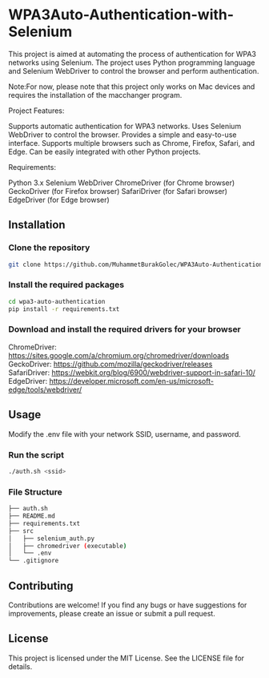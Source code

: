 # WPA3Auto-Authentication-with-Selenium

This project is aimed at automating the process of authentication for WPA3 networks using Selenium. The project uses Python programming language and Selenium WebDriver to control the browser and perform authentication.

Note:For now, please note that this project only works on Mac devices and requires the installation of the macchanger program.

Project Features:

Supports automatic authentication for WPA3 networks.
Uses Selenium WebDriver to control the browser.
Provides a simple and easy-to-use interface.
Supports multiple browsers such as Chrome, Firefox, Safari, and Edge.
Can be easily integrated with other Python projects.

Requirements:

Python 3.x
Selenium WebDriver
ChromeDriver (for Chrome browser)
GeckoDriver (for Firefox browser)
SafariDriver (for Safari browser)
EdgeDriver (for Edge browser)

## Installation

### Clone the repository

```bash
git clone https://github.com/MuhammetBurakGolec/WPA3Auto-Authentication-with-Selenium.git
```

### Install the required packages

```bash
cd wpa3-auto-authentication
pip install -r requirements.txt
```

### Download and install the required drivers for your browser

ChromeDriver: https://sites.google.com/a/chromium.org/chromedriver/downloads
<br>
GeckoDriver: https://github.com/mozilla/geckodriver/releases
<br>
SafariDriver: https://webkit.org/blog/6900/webdriver-support-in-safari-10/
<br>
EdgeDriver: https://developer.microsoft.com/en-us/microsoft-edge/tools/webdriver/

## Usage

Modify the .env file with your network SSID, username, and password.

### Run the script

```bash
./auth.sh <ssid>
```

### File Structure

```bash
├── auth.sh
├── README.md
├── requirements.txt
├── src
│   ├── selenium_auth.py
│   ├── chromedriver (executable)
│   └── .env
└── .gitignore
```

## Contributing

Contributions are welcome! If you find any bugs or have suggestions for improvements, please create an issue or submit a pull request.

## License

This project is licensed under the MIT License. See the LICENSE file for details.
